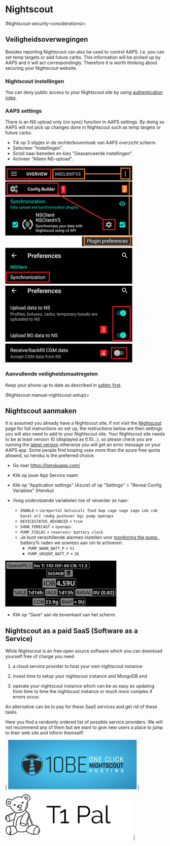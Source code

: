 # Nightscout

(Nightscout-security-considerations)=

## Veiligheidsoverwegingen

Besides reporting Nightscout can also be used to control AAPS. I.e. you can set temp targets or add future carbs. This information will be picked up by AAPS and it will act correspondingly. Therefore it is worth thinking about securing your Nightscout website.

### Nightscout instellingen

You can deny public access to your Nightscout site by using [authentication roles](https://nightscout.github.io/nightscout/security).

### AAPS settings

There is an NS upload only (no sync) function in AAPS settings. By doing so AAPS will not pick up changes done in Nightscout such as temp targets or future carbs.

* Tik op 3 stipjes in de rechterbovenhoek van AAPS overzicht scherm.
* Selecteer "Instellingen".
* Scroll naar beneden en kies "Geavanceerde instellingen".
* Activeer "Alleen NS-upload".

![Nightscout upload only](../images/NSsafety.png)

### Aanvullende veiligheidsmaatregelen

Keep your phone up to date as described in [safety first](../Getting-Started/Safety-first.md).

(Nightscout-manual-nightscout-setup)=

## Nightscout aanmaken

It is assumed you already have a Nightscout site, if not visit the [Nightscout](http://nightscout.github.io/nightscout/new_user/) page for full instructions on set up, the instructions below are then settings you will also need to add to your Nightscout site. Your Nightscout site needs to be at least version 10 (displayed as 0.10...), so please check you are running the [latest version](https://nightscout.github.io/update/update/#updating-your-site-to-the-latest-version) otherwise you will get an error message on your AAPS app. Some people find looping uses more than the azure free quota allowed, so heroku is the preferred choice.

* Ga naar https://herokuapp.com/

* Klik op jouw App Service naam

* Klik op "Application settings" (Azure) of op "Settings" > "Reveal Config Variables" (Heroku)

* Voeg onderstaande variabelen toe of verander ze naar:
  
  * `ENABLE` = `careportal boluscalc food bwp cage sage iage iob cob basal ar2 rawbg pushover bgi pump openaps`
  * `DEVICESTATUS_ADVANCED` = `true`
  * `SHOW_FORECAST` = `openaps`
  * `PUMP_FIELDS` = `reservoir battery clock`
  * Je kunt verschillende alarmen instellen voor [monitoring the pump ](https://github.com/nightscout/cgm-remote-monitor#pump-pump-monitoring), battery% raden we sowieso aan om te activeren: 
    * `PUMP_WARN_BATT_P` = `51`
    * `PUMP_URGENT_BATT_P` = `26` 

![Azure](../images/nightscout1.png)

* Klik op "Save" aan de bovenkant van het scherm.

## Nightscout as a paid SaaS (Software as a Service)

While Nightscout is an free open source software which you can download yourself free of charge you need

1. a cloud service provider to host your own nightscout instance

2. invest time to setup your nightscout instance and MongoDB and

3. operate your nightscout instance which can be as easy as updating from time to time the nightscout instance or much more complex if errors occur.

An alternative can be to pay for these SaaS services and get rid of these tasks.

Here you find a randomly ordered list of possible service providers. We will not recommend any of them but we want to give new users a place to jump to their web site and inform themself!

| [![ns.10be.de](../images/ns.10be.de-logo_halb_klein.jpg)](https://ns.10be.de/en/index.html) | [![T1Pal](../images/t1_pal_bear_bw.png)](https://t1pal.com/) |